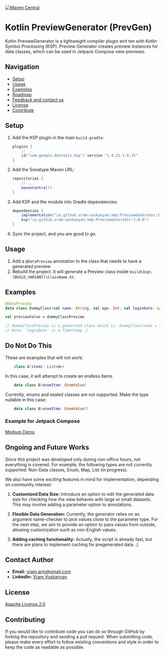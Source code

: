 [![Maven Central](https://img.shields.io/maven-central/v/io.github.vram-voskanyan.kmp/PreviewGenerator)](https://central.sonatype.com/artifact/io.github.vram-voskanyan.kmp/PreviewGenerator)

# Kotlin PreviewGenerator (PrevGen)

Kotlin PreviewGenerator is a lightweight compiler plugin writ ten with Kotlin Symbol Processing (KSP). Preview Generator creates preview instances for data classes, which can be used in Jetpack Compose view previews.

## Navigation
- [Setup](#setup)
- [Usage](#usage)
- [Examples](#examples)
- [Roadmap](#ongoing-and-future-works)
- [Feedback and contact us](#contact-author)
- [License](#license)
- [Contribute](#contributing)

## Setup

1. Add the KSP plugin in the main `build.gradle`:

    ```gradle
    plugins {
        // ...
        id("com.google.devtools.ksp") version "1.9.21-1.0.15"
    }
    ```

2. Add the Sonatype Maven URL:

    ```gradle
    repositories {
        // ...
        mavenCentral()
    }
    ```

3. Add KSP and the module into Gradle dependencies:

    ```gradle
    dependencies {
        implementation("io.github.vram-voskanyan.kmp:PreviewGenerator:1.0.0") // take latest from Maven central
        ksp("io.github.vram-voskanyan.kmp:PreviewGenerator:1.0.0")
    }
    ```

4. Sync the project, and you are good to go.

## Usage

1. Add a `@DataPreview` annotation to the class that needs to have a generated preview.
2. Rebuild the project. It will generate a Preview class inside `build\ksp\[BUILD_VARIANT]\ClassName.kt`.

## Examples

```kotlin
@DataPreview
data class DummyClass(val name: String, val age: Int, val loginDate: Long)

val previewValue = dummyClassPreview  

// dummyClassPreview is a generated class which is: DummyClass(name = "Ryan", age = 85, loginDate = 1705600601029)
// Note: `loginDate` is a Timestamp ;)
```

## Do Not Do This
These are examples that will not work:
```kotlin
    class A(items: List<A>)
```
In this case, it will attempt to create an endless items.
```kotlin
    data class B(enumItem: EnumValue)
```
Currently, enums and sealed classes are not supported. Make the type nullable in this case:
```kotlin
    data class B(enumItem: EnumValue?)
```

### Example for Jetpack Compose
[Medium Demo](https://medium.com/picsart-engineering/preview-jetpack-compose-views-in-seconds-previewgenerator-lib-59a7520085dd)

## Ongoing and Future Works

Since this project was developed only during non-office hours, not everything is covered. For example, the following types are not currently supported: Non-Data classes, Enum, Map, List (in progress).

We also have some exciting features in mind for implementation, depending on community interest:

1. **Customized Data Size:** Introduce an option to edit the generated data size for checking how the view behaves with large or small datasets. This may involve adding a parameter option to annotations.

2. **Flexible Data Generation:** Currently, the generator relies on an argument name-checker to pick values close to the parameter type. For the next step, we aim to provide an option to pass values from outside, allowing customization such as non-English values.

3. **Adding caching functionality:** Actually, the script is already fast, but there are plans to implement caching for pregenerated data. ;)

## Contact Author 
- **Email:** [vram.arm@gmail.com](mailto:vram.arm@gmail.com)
- **LinkedIn:** [Vram Voskanyan](https://www.linkedin.com/in/vram-voskanyan-146b6198/)

## License

[Apache License 2.0](https://www.apache.org/licenses/LICENSE-2.0)

## Contributing

If you would like to contribute code you can do so through GitHub by forking the repository and sending a pull request.
When submitting code, please make every effort to follow existing conventions and style in order to keep the code as readable as possible.


